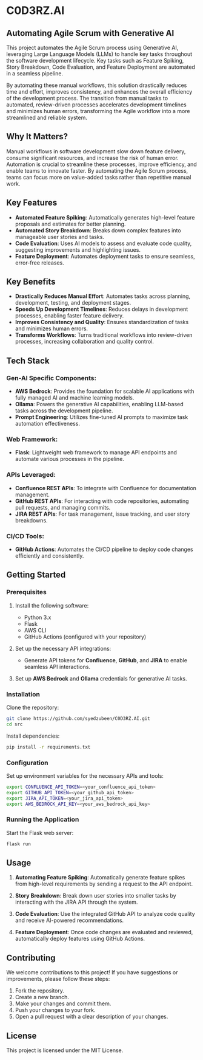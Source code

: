 # C0D3RZ.AI


## Automating Agile Scrum with Generative AI

This project automates the Agile Scrum process using Generative AI, leveraging Large Language Models (LLMs) to handle key tasks throughout the software development lifecycle. Key tasks such as Feature Spiking, Story Breakdown, Code Evaluation, and Feature Deployment are automated in a seamless pipeline.

By automating these manual workflows, this solution drastically reduces time and effort, improves consistency, and enhances the overall efficiency of the development process. The transition from manual tasks to automated, review-driven processes accelerates development timelines and minimizes human errors, transforming the Agile workflow into a more streamlined and reliable system.

## Why It Matters?

Manual workflows in software development slow down feature delivery, consume significant resources, and increase the risk of human error. Automation is crucial to streamline these processes, improve efficiency, and enable teams to innovate faster. By automating the Agile Scrum process, teams can focus more on value-added tasks rather than repetitive manual work.

## Key Features

- **Automated Feature Spiking**: Automatically generates high-level feature proposals and estimates for better planning.
- **Automated Story Breakdown**: Breaks down complex features into manageable user stories and tasks.
- **Code Evaluation**: Uses AI models to assess and evaluate code quality, suggesting improvements and highlighting issues.
- **Feature Deployment**: Automates deployment tasks to ensure seamless, error-free releases.

## Key Benefits

- **Drastically Reduces Manual Effort**: Automates tasks across planning, development, testing, and deployment stages.
- **Speeds Up Development Timelines**: Reduces delays in development processes, enabling faster feature delivery.
- **Improves Consistency and Quality**: Ensures standardization of tasks and minimizes human errors.
- **Transforms Workflows**: Turns traditional workflows into review-driven processes, increasing collaboration and quality control.

## Tech Stack

### Gen-AI Specific Components:

- **AWS Bedrock**: Provides the foundation for scalable AI applications with fully managed AI and machine learning models.
- **Ollama**: Powers the generative AI capabilities, enabling LLM-based tasks across the development pipeline.
- **Prompt Engineering**: Utilizes fine-tuned AI prompts to maximize task automation effectiveness.

### Web Framework:

- **Flask**: Lightweight web framework to manage API endpoints and automate various processes in the pipeline.

### APIs Leveraged:

- **Confluence REST APIs**: To integrate with Confluence for documentation management.
- **GitHub REST APIs**: For interacting with code repositories, automating pull requests, and managing commits.
- **JIRA REST APIs**: For task management, issue tracking, and user story breakdowns.

### CI/CD Tools:

- **GitHub Actions**: Automates the CI/CD pipeline to deploy code changes efficiently and consistently.

## Getting Started

### Prerequisites

1. Install the following software:
   - Python 3.x
   - Flask
   - AWS CLI
   - GitHub Actions (configured with your repository)

2. Set up the necessary API integrations:
   - Generate API tokens for **Confluence**, **GitHub**, and **JIRA** to enable seamless API interactions.

3. Set up **AWS Bedrock** and **Ollama** credentials for generative AI tasks.

### Installation

Clone the repository:

```bash
git clone https://github.com/syedzubeen/C0D3RZ.AI.git
cd src
```

Install dependencies:

```bash
pip install -r requirements.txt
```

### Configuration

Set up environment variables for the necessary APIs and tools:

```bash
export CONFLUENCE_API_TOKEN=<your_confluence_api_token>
export GITHUB_API_TOKEN=<your_github_api_token>
export JIRA_API_TOKEN=<your_jira_api_token>
export AWS_BEDROCK_API_KEY=<your_aws_bedrock_api_key>
```

### Running the Application

Start the Flask web server:

```bash
flask run
```

## Usage

1. **Automating Feature Spiking**: Automatically generate feature spikes from high-level requirements by sending a request to the API endpoint.

2. **Story Breakdown**: Break down user stories into smaller tasks by interacting with the JIRA API through the system.

3. **Code Evaluation**: Use the integrated GitHub API to analyze code quality and receive AI-powered recommendations.

4. **Feature Deployment**: Once code changes are evaluated and reviewed, automatically deploy features using GitHub Actions.

## Contributing

We welcome contributions to this project! If you have suggestions or improvements, please follow these steps:

1. Fork the repository.
2. Create a new branch.
3. Make your changes and commit them.
4. Push your changes to your fork.
5. Open a pull request with a clear description of your changes.

## License

This project is licensed under the MIT License.
